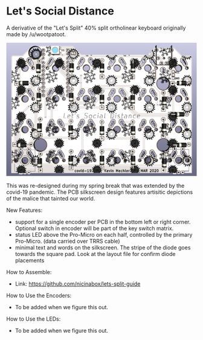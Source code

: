 # Let's Social Distance

A derivative of the "Let's Split"  40% split ortholinear keyboard originally made by /u/wootpatoot.

![alt text](https://github.com/KevinMechler/Let-s-Social-Distance/blob/master/readme_resources/PCB_Front.PNG)

This was re-designed during my spring break that was extended by the covid-19 pandemic. The PCB silkscreen design features artisitic depictions of the malice that tainted our world.

New Features:
* support for a single encoder per PCB in the bottom left or right corner. Optional switch in encoder will be part of the key switch matrix.
* status LED above the Pro-Micro on each half, controlled by the primary Pro-Micro. (data carried over TRRS cable)
* minimal text and words on the silkscreen. The stripe of the diode goes towards the square pad. Look at the layout file for confirm diode placements

How to Assemble:
* Link: https://github.com/nicinabox/lets-split-guide

How to Use the Encoders:
* To be added when we figure this out.

How to Use the LEDs:
* To be added when we figure this out.
